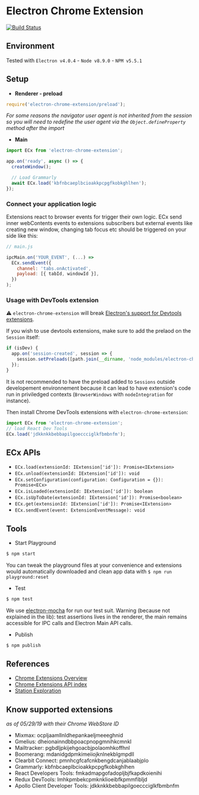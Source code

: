 # Electron Chrome Extension

[![Build Status](https://travis-ci.com/getstation/electron-chrome-extension.svg?token=NLebjoCo6B1MogiwMcNq&branch=master)](https://travis-ci.com/getstation/electron-chrome-extension)

## Environment
Tested with `Electron v4.0.4` - `Node v8.9.0` - `NPM v5.5.1`

## Setup

- **Renderer - preload**

```ts
require('electron-chrome-extension/preload');
```

*For some reasons the navigator user agent is not inherited from the session so you will need
to redefine the user agent via the `Object.defineProperty` method after the import*

- **Main**

```ts
import ECx from 'electron-chrome-extension';

app.on('ready', async () => {
  createWindow();

  // Load Grammarly
  await ECx.load('kbfnbcaeplbcioakkpcpgfkobkghlhen');
});
```

### Connect your application logic

Extensions react to browser events for trigger their own logic.
ECx send inner webContents events to extensions subscribers but external events
like creating new window, changing tab focus etc should be triggered on your side like this:

```js
// main.js

ipcMain.on('YOUR_EVENT', (...) =>
  ECx.sendEvent({
    channel: 'tabs.onActivated',
    payload: [{ tabId, windowId }],
  })
);
```

### Usage with DevTools extension

⚠️ `electron-chrome-extension` will break [Electron's support for Devtools extensions](https://electronjs.org/docs/tutorial/devtools-extension).

If you wish to use devtools extensions, make sure to add the prelaod on the `Session` itself:
```js
if (isDev) {
  app.on('session-created', session => {
    session.setPreloads([path.join(__dirname, 'node_modules/electron-chrome-extension/preload')]
  });
}
```
It is not recommended to have the preload added to `Sessions` outside developement environnement because it can lead to have extension's code run in priviledged contexts (`BrowserWindows` with `nodeIntegration` for instance).

Then install Chrome DevTools extensions with `electron-chrome-extension`:

```js
import ECx from 'electron-chrome-extension';
// load React Dev Tools
ECx.load('jdkknkkbebbapilgoeccciglkfbmbnfm');

```

## ECx APIs

- `ECx.load(extensionId: IExtension['id']): Promise<IExtension>`
- `ECx.unload(extensionId: IExtension['id']): void`
- `ECx.setConfiguration(configuration: Configuration = {}): Promise<ECx>`
- `ECx.isLoaded(extensionId: IExtension['id']): boolean`
- `ECx.isUpToDate(extensionId: IExtension['id']): Promise<boolean>`
- `ECx.get(extensionId: IExtension['id']): Promise<IExtension>`
- `ECx.sendEvent(event: ExtensionEventMessage): void`

## Tools

- Start Playground
```sh
$ npm start
```

You can tweak the playground files at your convenience and extensions would automatically downloaded and clean app data with `$ npm run playground:reset`

- Test
```sh
$ npm test
```

We use [electron-mocha](https://github.com/jprichardson/electron-mocha) for run our test suit.
Warning (because not explained in the lib): test assertions lives in the renderer,
the main remains accessible for IPC calls and Electron Main API calls.

- Publish
```sh
$ npm publish
```

## References

- [Chrome Extensions Overview](https://developer.chrome.com/extensions/overview)
- [Chrome Extensions API index](https://developer.chrome.com/extensions/api_index)
- [Station Exploration](https://www.notion.so/stationhq/Chrome-Extensions-c964f683125f4a758490b60b5d8e28be)

## Know supported extensions

*as of 05/29/19 with their Chrome WebStore ID*

- Mixmax: ocpljaamllnldhepankaeljmeeeghnid
- Gmelius: dheionainndbbpoacpnopgmnihkcmnkl
- Mailtracker: pgbdljpkijehgoacbjpolaomhkoffhnl
- Boomerang: mdanidgdpmkimeiiojknlnekblgmpdll
- Clearbit Connect: pmnhcgfcafcnkbengdcanjablaabjplo
- Grammarly: kbfnbcaeplbcioakkpcpgfkobkghlhen
- React Developers Tools: fmkadmapgofadopljbjfkapdkoienihi
- Redux DevTools: lmhkpmbekcpmknklioeibfkpmmfibljd
- Apollo Client Developer Tools: jdkknkkbebbapilgoeccciglkfbmbnfm
